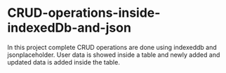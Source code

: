 # CRUD-operations-inside-indexedDb-and-json
In this project complete CRUD operations are done using indexeddb and jsonplaceholder. 
User data is showed inside a table and newly added and updated data is added inside the table.
